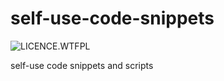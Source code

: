# self-use-code-snippets

![LICENCE.WTFPL](https://img.shields.io/github/license/zhanghua000/self-use-code-snippets)

self-use code snippets and scripts  
